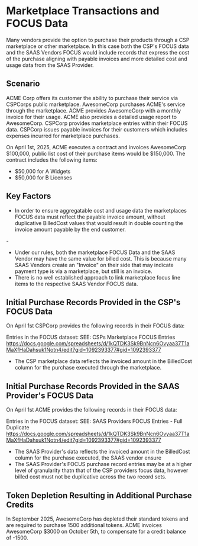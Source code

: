 # Marketplace Transactions and FOCUS Data

Many vendors provide the option to purchase their products through a CSP marketplace or other marketplace. In this case both the CSP's FOCUS data and the SAAS Vendors FOCUS would include records that express the cost of the purchase aligning with payable invoices and more detailed cost and usage data from the SAAS Provider.

## Scenario

ACME Corp offers its customer the ability to purchase their service via CSPCorps public marketplace. AwesomeCorp purchases ACME's service through the marketplace. ACME provides AwesomeCorp with a monthly invoice for their usage. ACME also provides a detailed usage report to AwesomeCorp. CSPCorp provides marketplace entries within their FOCUS data. CSPCorp issues payable invoices for their customers which includes expenses incurred for marketplace purchases.

On April 1st, 2025, ACME executes a contract  and invoices AwesomeCorp $100,000, public list cost of their purchase items would be $150,000.
The contract includes the following items:
- $50,000 for A Widgets
- $50,000 for B Licenses

## Key Factors
- In order to ensure aggregatable cost and usage data the marketplaces FOCUS data must reflect the payable invoice amount, without duplicative BilledCost values that would result in double counting the invoice amount payable by the end customer.

-<TODO SNAGS>
- Under our rules, both the marketplace FOCUS Data and the SAAS Vendor may have the same value for billed cost. This is because many SAAS Vendors create an "Invoice" on their side that may indicate payment type is via a marketplace, but still is an invoice.
- There is no well established approach to link marketplace focus line items to the respective SAAS Vendor FOCUS data.

## Initial Purchase Records Provided in the CSP's FOCUS Data
On April 1st CSPCorp provides the following records in their FOCUS data:

Entries in the FOCUS dataset:
SEE: CSPs Marketplace FOCUS Entries https://docs.google.com/spreadsheets/d/1kQTDK3Sk9BnNcn6Ovyaa37T1aMaXfHaDahsuk1Notn4/edit?gid=1092393377#gid=1092393377

- The CSP marketplace data reflects the invoiced amount in the BilledCost column for the purchase executed through the marketplace.

## Initial Purchase Records Provided in the SAAS Provider's FOCUS Data
On April 1st ACME provides the following records in their FOCUS data:

Entries in the FOCUS dataset:
SEE: SAAS Providers FOCUS Entries - Full Duplicate https://docs.google.com/spreadsheets/d/1kQTDK3Sk9BnNcn6Ovyaa37T1aMaXfHaDahsuk1Notn4/edit?gid=1092393377#gid=1092393377

- The SAAS Provider's data reflects the invoiced amount in the BilledCost column for the purchase executed, the SAAS vendor ensure <insert solution to non duplication here>
- The SAAS Provider's FOCUS purchase record entries may be at a higher level of granularity thatn that of the CSP providers focus data, however billed cost must not be duplicative across the two record sets.

## Token Depletion Resulting in Additional Purchase Credits
In September 2025, AwesomeCorp has depleted their standard tokens and are required to purchase 1500 additional tokens. ACME invoices AwesomeCorp $3000 on October 5th, to compensate for a credit balance of -1500. 

